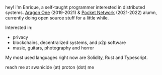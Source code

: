 hey! i'm Enrique, a self-taught programmer interested in distributed systems. [Aragon One](https://github.com/aragonone) (2019-2021) & [Pocket Network](https://github.com/pokt-foundation) (2021-2022) alumn, currently doing open source stuff for a little while.

Interested in:
- privacy
- blockchains, decentralized systems, and p2p software
- music, guitars, photography and horror

My most used languages right now are Solidity, Rust and Typescript.

reach me at swanicide (at) proton (dot) me
